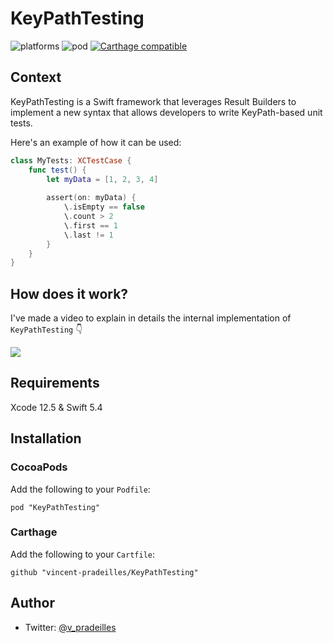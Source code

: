 # KeyPathTesting

![platforms](https://img.shields.io/badge/platforms-iOS-333333.svg)
![pod](https://img.shields.io/cocoapods/v/KeyPathTesting.svg)
[![Carthage compatible](https://img.shields.io/badge/Carthage-compatible-4BC51D.svg?style=flat)](https://github.com/Carthage/Carthage)

## Context

KeyPathTesting is a Swift framework that leverages Result Builders to implement a new syntax that allows developers to write KeyPath-based unit tests.

Here's an example of how it can be used:

```swift
class MyTests: XCTestCase {
    func test() {
        let myData = [1, 2, 3, 4]
        
        assert(on: myData) {
            \.isEmpty == false
            \.count > 2
            \.first == 1
            \.last != 1
        }
    }
}
```

## How does it work?

I've made a video to explain in details the internal implementation of `KeyPathTesting` 👇

[![](https://img.youtube.com/vi/58IChtjCPGM/0.jpg)](https://www.youtube.com/watch?v=58IChtjCPGM)

## Requirements

Xcode 12.5 & Swift 5.4

## Installation

### CocoaPods

Add the following to your `Podfile`:

`pod "KeyPathTesting"`

### Carthage

Add the following to your `Cartfile`:

`github "vincent-pradeilles/KeyPathTesting"`

## Author

* Twitter: [@v_pradeilles](https://twitter.com/v_pradeilles)
